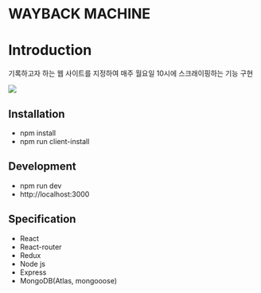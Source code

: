 # WAYBACK MACHINE

# Introduction

기록하고자 하는 웹 사이트를 지정하여 매주 월요일 10시에 스크래이핑하는 기능 구현

![](wayback_machine.gif)

## Installation
- npm install
- npm run client-install

## Development
- npm run dev
- http://localhost:3000

## Specification
 - React
 - React-router
 - Redux
 - Node js
 - Express
 - MongoDB(Atlas, mongooose)
 
 
